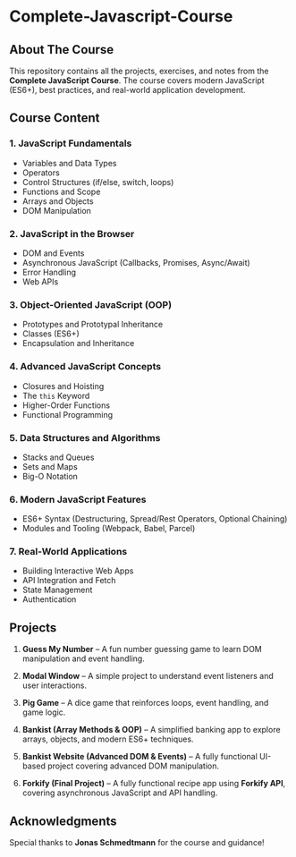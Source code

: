 # Complete-Javascript-Course

## About The Course
This repository contains all the projects, exercises, and notes from the **Complete JavaScript Course**. The course covers modern JavaScript (ES6+), best practices, and real-world application development.



## Course Content

### 1. JavaScript Fundamentals
- Variables and Data Types
- Operators
- Control Structures (if/else, switch, loops)
- Functions and Scope
- Arrays and Objects
- DOM Manipulation

### 2. JavaScript in the Browser
- DOM and Events
- Asynchronous JavaScript (Callbacks, Promises, Async/Await)
- Error Handling
- Web APIs

### 3. Object-Oriented JavaScript (OOP)
- Prototypes and Prototypal Inheritance
- Classes (ES6+)
- Encapsulation and Inheritance

### 4. Advanced JavaScript Concepts
- Closures and Hoisting
- The `this` Keyword
- Higher-Order Functions
- Functional Programming

### 5. Data Structures and Algorithms
- Stacks and Queues
- Sets and Maps
- Big-O Notation

### 6. Modern JavaScript Features
- ES6+ Syntax (Destructuring, Spread/Rest Operators, Optional Chaining)
- Modules and Tooling (Webpack, Babel, Parcel)

### 7. Real-World Applications
- Building Interactive Web Apps
- API Integration and Fetch
- State Management
- Authentication





## Projects

1. **Guess My Number** – A fun number guessing game to learn DOM manipulation and event handling.

2. **Modal Window** – A simple project to understand event listeners and user interactions.

3. **Pig Game** – A dice game that reinforces loops, event handling, and game logic.

4. **Bankist (Array Methods & OOP)** – A simplified banking app to explore arrays, objects, and modern ES6+ techniques.

5. **Bankist Website (Advanced DOM & Events)** – A fully functional UI-based project covering advanced DOM manipulation.

6. **Forkify (Final Project)** – A fully functional recipe app using **Forkify API**, covering asynchronous JavaScript and API handling.




## Acknowledgments
Special thanks to **Jonas Schmedtmann** for the course and guidance!
